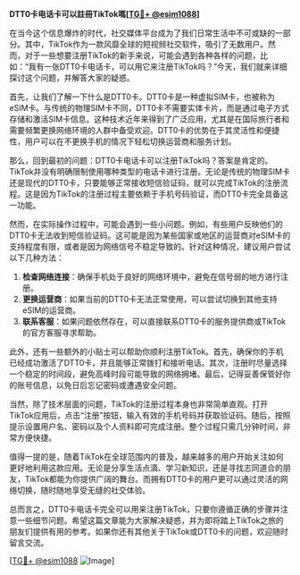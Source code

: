 **DTT0卡电话卡可以註冊TikTok嗎[[TG💪+ @esim1088](https://t.me/s/esim1088)]**

在当今这个信息爆炸的时代，社交媒体平台成为了我们日常生活中不可或缺的一部分。其中，TikTok作为一款风靡全球的短视频社交软件，吸引了无数用户。然而，对于一些想要注册TikTok的新手来说，可能会遇到各种各样的问题，比如：“我有一张DTT0卡电话卡，可以用它来注册TikTok吗？”今天，我们就来详细探讨这个问题，并解答大家的疑惑。

首先，让我们了解一下什么是DTT0卡。DTT0卡是一种虚拟SIM卡，也被称为eSIM卡。与传统的物理SIM卡不同，DTT0卡不需要实体卡片，而是通过电子方式存储和激活SIM卡信息。这种技术近年来得到了广泛应用，尤其是在国际旅行者和需要频繁更换网络环境的人群中备受欢迎。DTT0卡的优势在于其灵活性和便捷性，用户可以在不更换手机的情况下轻松切换运营商和服务计划。

那么，回到最初的问题：DTT0卡电话卡可以注册TikTok吗？答案是肯定的。TikTok并没有明确限制使用哪种类型的电话卡进行注册。无论是传统的物理SIM卡还是现代的DTT0卡，只要能够正常接收短信验证码，就可以完成TikTok的注册流程。这是因为TikTok的注册过程主要依赖于手机号码验证，而DTT0卡完全具备这一功能。

然而，在实际操作过程中，可能会遇到一些小问题。例如，有些用户反映他们的DTT0卡无法收到短信验证码。这可能是因为某些国家或地区的运营商对eSIM卡的支持程度有限，或者是因为网络信号不稳定导致的。针对这种情况，建议用户尝试以下几种方法：

1. **检查网络连接**：确保手机处于良好的网络环境中，避免在信号弱的地方进行注册。
2. **更换运营商**：如果当前的DTT0卡无法正常使用，可以尝试切换到其他支持eSIM的运营商。
3. **联系客服**：如果问题依然存在，可以直接联系DTT0卡的服务提供商或TikTok的官方客服寻求帮助。

此外，还有一些额外的小贴士可以帮助你顺利注册TikTok。首先，确保你的手机已经成功激活了DTT0卡，并且能够正常拨打和接听电话。其次，注册时尽量选择一个稳定的时间段，避免高峰时段可能导致的网络拥堵。最后，记得妥善保管好你的账号信息，以免日后忘记密码或遭遇安全问题。

当然，除了技术层面的问题，TikTok的注册过程本身也非常简单直观。打开TikTok应用后，点击“注册”按钮，输入有效的手机号码并获取验证码。随后，按照提示设置用户名、密码以及个人资料即可完成注册。整个过程只需几分钟时间，非常方便快捷。

值得一提的是，随着TikTok在全球范围内的普及，越来越多的用户开始关注如何更好地利用这款应用。无论是分享生活点滴、学习新知识，还是寻找志同道合的朋友，TikTok都能为你提供广阔的舞台。而拥有DTT0卡的用户更可以通过灵活的网络切换，随时随地享受无缝的社交体验。

总而言之，DTT0卡电话卡完全可以用来注册TikTok，只要你遵循正确的步骤并注意一些细节问题。希望这篇文章能为大家解决疑惑，并为即将踏上TikTok之旅的朋友们提供有用的参考。如果你还有其他关于TikTok或DTT0卡的问题，欢迎随时留言交流。

[[TG💪+ @esim1088](https://t.me/s/esim1088) ![Image](https://i.postimg.cc/4NQfJmqS/Snipaste-2025-05-13-00-14-12.png)]